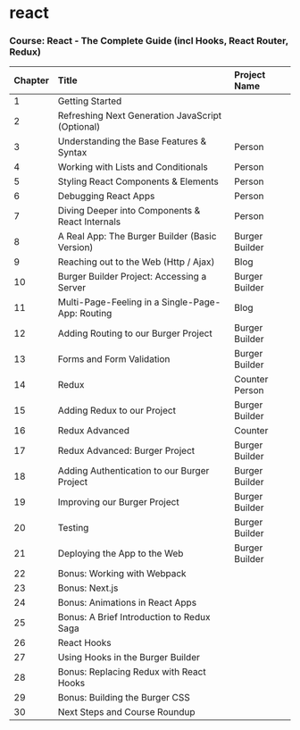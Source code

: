 # react

### Course: React - The Complete Guide (incl Hooks, React Router, Redux)

Chapter | Title | Project Name
--------------|:-----|:-----
| 1 | Getting Started
| 2 | Refreshing Next Generation JavaScript (Optional)
| 3 | Understanding the Base Features & Syntax | Person
| 4 | Working with Lists and Conditionals | Person
| 5 | Styling React Components & Elements | Person
| 6 | Debugging React Apps | Person
| 7 | Diving Deeper into Components & React Internals | Person
| 8 | A Real App: The Burger Builder (Basic Version) | Burger Builder
| 9 | Reaching out to the Web (Http / Ajax) | Blog
| 10 | Burger Builder Project: Accessing a Server | Burger Builder
| 11 | Multi-Page-Feeling in a Single-Page-App: Routing | Blog
| 12 | Adding Routing to our Burger Project | Burger Builder
| 13 | Forms and Form Validation | Burger Builder
| 14 | Redux | Counter <br> Person
| 15 | Adding Redux to our Project | Burger Builder
| 16 | Redux Advanced | Counter
| 17 | Redux Advanced: Burger Project | Burger Builder
| 18 | Adding Authentication to our Burger Project | Burger Builder
| 19 | Improving our Burger Project | Burger Builder
| 20 | Testing | Burger Builder
| 21 | Deploying the App to the Web | Burger Builder
| 22 | Bonus: Working with Webpack
| 23 | Bonus: Next.js
| 24 | Bonus: Animations in React Apps
| 25 | Bonus: A Brief Introduction to Redux Saga
| 26 | React Hooks
| 27 | Using Hooks in the Burger Builder
| 28 | Bonus: Replacing Redux with React Hooks
| 29 | Bonus: Building the Burger CSS
| 30 | Next Steps and Course Roundup
